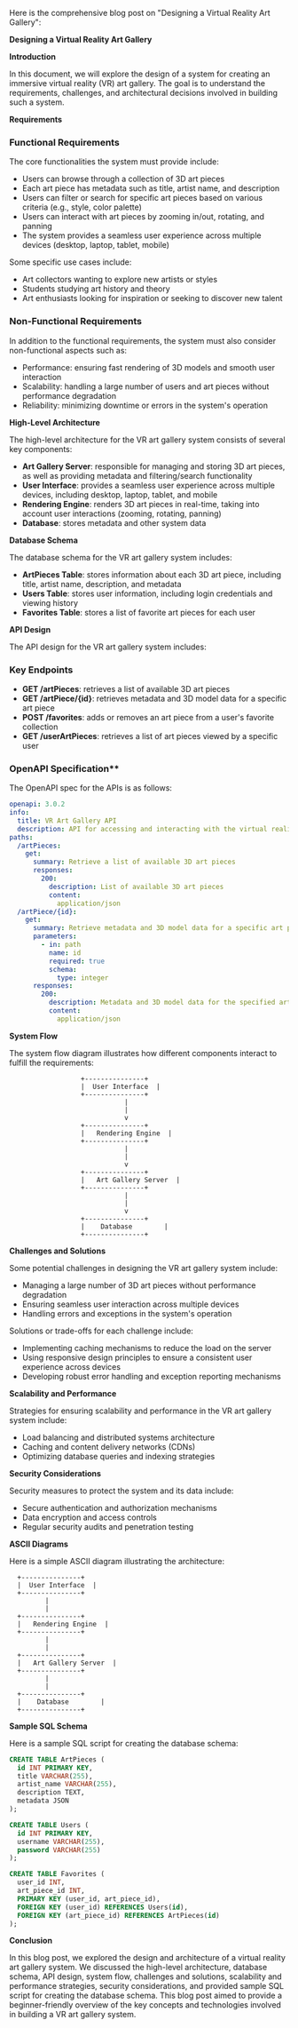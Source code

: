 Here is the comprehensive blog post on "Designing a Virtual Reality Art Gallery":

**Designing a Virtual Reality Art Gallery**

**Introduction**

In this document, we will explore the design of a system for creating an immersive virtual reality (VR) art gallery. The goal is to understand the requirements, challenges, and architectural decisions involved in building such a system.

**Requirements**

### Functional Requirements

The core functionalities the system must provide include:

* Users can browse through a collection of 3D art pieces
* Each art piece has metadata such as title, artist name, and description
* Users can filter or search for specific art pieces based on various criteria (e.g., style, color palette)
* Users can interact with art pieces by zooming in/out, rotating, and panning
* The system provides a seamless user experience across multiple devices (desktop, laptop, tablet, mobile)

Some specific use cases include:

* Art collectors wanting to explore new artists or styles
* Students studying art history and theory
* Art enthusiasts looking for inspiration or seeking to discover new talent

### Non-Functional Requirements

In addition to the functional requirements, the system must also consider non-functional aspects such as:

* Performance: ensuring fast rendering of 3D models and smooth user interaction
* Scalability: handling a large number of users and art pieces without performance degradation
* Reliability: minimizing downtime or errors in the system's operation

**High-Level Architecture**

The high-level architecture for the VR art gallery system consists of several key components:

* **Art Gallery Server**: responsible for managing and storing 3D art pieces, as well as providing metadata and filtering/search functionality
* **User Interface**: provides a seamless user experience across multiple devices, including desktop, laptop, tablet, and mobile
* **Rendering Engine**: renders 3D art pieces in real-time, taking into account user interactions (zooming, rotating, panning)
* **Database**: stores metadata and other system data

**Database Schema**

The database schema for the VR art gallery system includes:

* **ArtPieces Table**: stores information about each 3D art piece, including title, artist name, description, and metadata
* **Users Table**: stores user information, including login credentials and viewing history
* **Favorites Table**: stores a list of favorite art pieces for each user

**API Design**

The API design for the VR art gallery system includes:

### Key Endpoints

* **GET /artPieces**: retrieves a list of available 3D art pieces
* **GET /artPiece/{id}**: retrieves metadata and 3D model data for a specific art piece
* **POST /favorites**: adds or removes an art piece from a user's favorite collection
* **GET /userArtPieces**: retrieves a list of art pieces viewed by a specific user

### OpenAPI Specification**

The OpenAPI spec for the APIs is as follows:
```yaml
openapi: 3.0.2
info:
  title: VR Art Gallery API
  description: API for accessing and interacting with the virtual reality art gallery system
paths:
  /artPieces:
    get:
      summary: Retrieve a list of available 3D art pieces
      responses:
        200:
          description: List of available 3D art pieces
          content:
            application/json
  /artPiece/{id}:
    get:
      summary: Retrieve metadata and 3D model data for a specific art piece
      parameters:
        - in: path
          name: id
          required: true
          schema:
            type: integer
      responses:
        200:
          description: Metadata and 3D model data for the specified art piece
          content:
            application/json
```
**System Flow**

The system flow diagram illustrates how different components interact to fulfill the requirements:

```
                  +---------------+
                  |  User Interface  |
                  +---------------+
                             |
                             |
                             v
                  +---------------+
                  |   Rendering Engine  |
                  +---------------+
                             |
                             |
                             v
                  +---------------+
                  |   Art Gallery Server  |
                  +---------------+
                             |
                             |
                             v
                  +---------------+
                  |    Database        |
                  +---------------+
```

**Challenges and Solutions**

Some potential challenges in designing the VR art gallery system include:

* Managing a large number of 3D art pieces without performance degradation
* Ensuring seamless user interaction across multiple devices
* Handling errors and exceptions in the system's operation

Solutions or trade-offs for each challenge include:

* Implementing caching mechanisms to reduce the load on the server
* Using responsive design principles to ensure a consistent user experience across devices
* Developing robust error handling and exception reporting mechanisms

**Scalability and Performance**

Strategies for ensuring scalability and performance in the VR art gallery system include:

* Load balancing and distributed systems architecture
* Caching and content delivery networks (CDNs)
* Optimizing database queries and indexing strategies

**Security Considerations**

Security measures to protect the system and its data include:

* Secure authentication and authorization mechanisms
* Data encryption and access controls
* Regular security audits and penetration testing

**ASCII Diagrams**

Here is a simple ASCII diagram illustrating the architecture:
```
  +---------------+
  |  User Interface  |
  +---------------+
         |
         |
  +---------------+
  |   Rendering Engine  |
  +---------------+
         |
         |
  +---------------+
  |   Art Gallery Server  |
  +---------------+
         |
         |
  +---------------+
  |    Database        |
  +---------------+
```

**Sample SQL Schema**

Here is a sample SQL script for creating the database schema:
```sql
CREATE TABLE ArtPieces (
  id INT PRIMARY KEY,
  title VARCHAR(255),
  artist_name VARCHAR(255),
  description TEXT,
  metadata JSON
);

CREATE TABLE Users (
  id INT PRIMARY KEY,
  username VARCHAR(255),
  password VARCHAR(255)
);

CREATE TABLE Favorites (
  user_id INT,
  art_piece_id INT,
  PRIMARY KEY (user_id, art_piece_id),
  FOREIGN KEY (user_id) REFERENCES Users(id),
  FOREIGN KEY (art_piece_id) REFERENCES ArtPieces(id)
);
```

**Conclusion**

In this blog post, we explored the design and architecture of a virtual reality art gallery system. We discussed the high-level architecture, database schema, API design, system flow, challenges and solutions, scalability and performance strategies, security considerations, and provided sample SQL script for creating the database schema. This blog post aimed to provide a beginner-friendly overview of the key concepts and technologies involved in building a VR art gallery system.